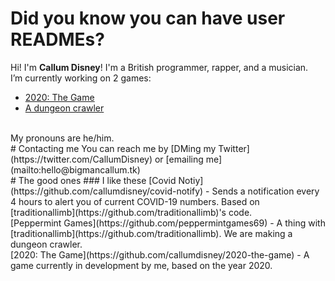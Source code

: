 # Did you know you can have user READMEs?

Hi! I'm **Callum Disney**! I'm a British programmer, rapper, and a musician.
<br>
I’m currently working on 2 games:
- [2020: The Game](https://github.com/callumdisney/2020-the-game)
- [A dungeon crawler](https://github.com/peppermintgames69/dungeon-crawler)
<br>
My pronouns are he/him.
<br>
# Contacting me
You can reach me by [DMing my Twitter](https://twitter.com/CallumDisney) or [emailing me](mailto:hello@bigmancallum.tk)
<br>
# The good ones
### I like these
[Covid Notiy](https://github.com/callumdisney/covid-notify) - Sends a notification every 4 hours to alert you of current COVID-19 numbers. Based on [traditionallimb](https://github.com/traditionallimb)'s code.
<br>
[Peppermint Games](https://github.com/peppermintgames69) - A thing with [traditionallimb](https://github.com/traditionallimb). We are making a dungeon crawler.
<br>
[2020: The Game](https://github.com/callumdisney/2020-the-game) - A game currently in development by me, based on the year 2020.
